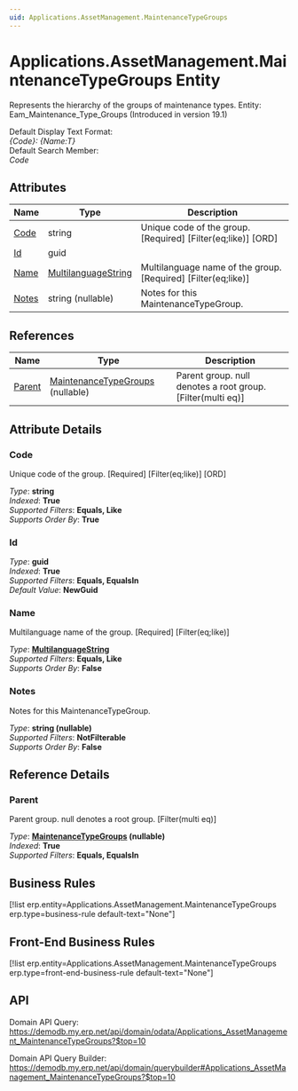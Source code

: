 ```yaml
---
uid: Applications.AssetManagement.MaintenanceTypeGroups
---
```

# Applications.AssetManagement.MaintenanceTypeGroups Entity

Represents the hierarchy of the groups of maintenance types. Entity: Eam_Maintenance_Type_Groups (Introduced in version 19.1)

Default Display Text Format:  
_{Code}: {Name:T}_  
Default Search Member:  
_Code_  

## Attributes

| Name | Type | Description |
| ---- | ---- | --- |
| [Code](Applications.AssetManagement.MaintenanceTypeGroups.md#code) | string | Unique code of the group. [Required] [Filter(eq;like)] [ORD] 
| [Id](Applications.AssetManagement.MaintenanceTypeGroups.md#id) | guid |  
| [Name](Applications.AssetManagement.MaintenanceTypeGroups.md#name) | [MultilanguageString](../data-types.md#multilanguagestring) | Multilanguage name of the group. [Required] [Filter(eq;like)] 
| [Notes](Applications.AssetManagement.MaintenanceTypeGroups.md#notes) | string (nullable) | Notes for this MaintenanceTypeGroup. 

## References

| Name | Type | Description |
| ---- | ---- | --- |
| [Parent](Applications.AssetManagement.MaintenanceTypeGroups.md#parent) | [MaintenanceTypeGroups](Applications.AssetManagement.MaintenanceTypeGroups.md) (nullable) | Parent group. null denotes a root group. [Filter(multi eq)] |


## Attribute Details

### Code

Unique code of the group. [Required] [Filter(eq;like)] [ORD]

_Type_: **string**  
_Indexed_: **True**  
_Supported Filters_: **Equals, Like**  
_Supports Order By_: **True**  

### Id

_Type_: **guid**  
_Indexed_: **True**  
_Supported Filters_: **Equals, EqualsIn**  
_Default Value_: **NewGuid**  

### Name

Multilanguage name of the group. [Required] [Filter(eq;like)]

_Type_: **[MultilanguageString](../data-types.md#multilanguagestring)**  
_Supported Filters_: **Equals, Like**  
_Supports Order By_: **False**  

### Notes

Notes for this MaintenanceTypeGroup.

_Type_: **string (nullable)**  
_Supported Filters_: **NotFilterable**  
_Supports Order By_: **False**  


## Reference Details

### Parent

Parent group. null denotes a root group. [Filter(multi eq)]

_Type_: **[MaintenanceTypeGroups](Applications.AssetManagement.MaintenanceTypeGroups.md) (nullable)**  
_Indexed_: **True**  
_Supported Filters_: **Equals, EqualsIn**  



## Business Rules

[!list erp.entity=Applications.AssetManagement.MaintenanceTypeGroups erp.type=business-rule default-text="None"]

## Front-End Business Rules

[!list erp.entity=Applications.AssetManagement.MaintenanceTypeGroups erp.type=front-end-business-rule default-text="None"]

## API

Domain API Query:
<https://demodb.my.erp.net/api/domain/odata/Applications_AssetManagement_MaintenanceTypeGroups?$top=10>

Domain API Query Builder:
<https://demodb.my.erp.net/api/domain/querybuilder#Applications_AssetManagement_MaintenanceTypeGroups?$top=10>

